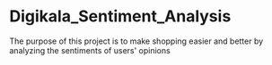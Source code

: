 # Digikala_Sentiment_Analysis
The purpose of this project is to make shopping easier and better by analyzing the sentiments of users' opinions
